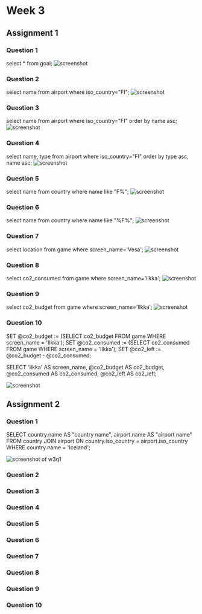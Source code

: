 # Week 3

## Assignment 1

### Question 1

select * from goal;
![screenshot](w3a1q1.png)

### Question 2

select name from airport where iso_country="FI";
![screenshot](w3a1q2.png)

### Question 3

select name from airport where iso_country="FI" order by name asc;
![screenshot](w3a1q3.png)


### Question 4


select name, type from airport where iso_country="FI" order by type asc, name asc;
![screenshot](w3a1q4.png)

### Question 5


select name from country where name like "F%";
![screenshot](w3a1q5.png)

### Question 6

select name from country where name like "%F%";
![screenshot](w3a1q6.png)

### Question 7

select location from game where screen_name='Vesa';
![screenshot](w3a1q7.png)

### Question 8

select co2_consumed from game where screen_name='Ilkka';
![screenshot](w3a1q8.png)

### Question 9

select co2_budget from game where screen_name='Ilkka';
![screenshot](w3a1q9.png)
### Question 10

SET @co2_budget := (SELECT co2_budget FROM game WHERE screen_name = 'Ilkka');
SET @co2_consumed := (SELECT co2_consumed FROM game WHERE screen_name = 'Ilkka');
SET @co2_left := @co2_budget - @co2_consumed;

SELECT 'Ilkka' AS screen_name,
       @co2_budget AS co2_budget,
       @co2_consumed AS co2_consumed,
       @co2_left AS co2_left;

![screenshot](w3a1q10.png)
## Assignment 2

### Question 1
SELECT
    country.name AS "country name",
    airport.name AS "airport name"
FROM
    country
JOIN
    airport ON country.iso_country = airport.iso_country
WHERE
    country.name = 'Iceland';

![screenshot of w3q1](w3a2q1.png)

### Question 2

### Question 3

### Question 4

### Question 5

### Question 6

### Question 7

### Question 8

### Question 9

### Question 10